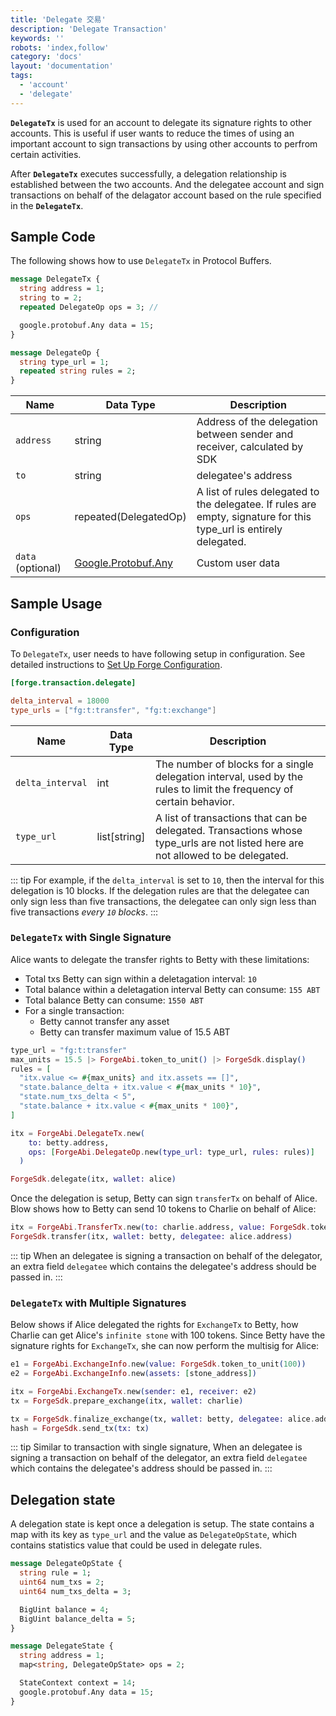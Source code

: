 ```yaml
---
title: 'Delegate 交易'
description: 'Delegate Transaction'
keywords: ''
robots: 'index,follow'
category: 'docs'
layout: 'documentation'
tags:
  - 'account'
  - 'delegate'
---
```


**`DelegateTx`** is used for an account to delegate its signature rights to other accounts. This is useful if user wants to reduce the times of using an important account to sign transactions by using other accounts to perfrom certain activities.

After **`DelegateTx`** executes successfully, a delegation relationship is established between the two accounts. And the delegatee account and sign transactions on behalf of the delagator account based on the rule specified in the **`DelegateTx`**.

## Sample Code

The following shows how to use `DelegateTx` in Protocol Buffers.

```protobuf
message DelegateTx {
  string address = 1;
  string to = 2;
  repeated DelegateOp ops = 3; //

  google.protobuf.Any data = 15;
}

message DelegateOp {
  string type_url = 1;
  repeated string rules = 2;
}
```

| Name | Data Type | Description |
| - | - | - |
| `address` | string | Address of the delegation between sender and receiver, calculated by SDK|
| `to`| string | delegatee's address|
| `ops`| repeated(DelegatedOp) |A list of rules delegated to the delegatee. If rules are empty, signature for this type_url is entirely delegated.
| `data` (optional)| [Google.Protobuf.Any](https://developers.google.com/protocol-buffers/docs/proto3#any) | Custom user data |

## Sample Usage

### Configuration

To `DelegateTx`, user needs to have following setup in configuration. See detailed instructions to [Set Up Forge Configuration](../../../../instruction/configuration).

```toml
[forge.transaction.delegate]

delta_interval = 18000
type_urls = ["fg:t:transfer", "fg:t:exchange"]
```

| Name | Data Type | Description |
| - | - | - |
| `delta_interval` | int | The number of blocks for a single delegation interval, used by the rules to limit the frequency of certain behavior. |
| `type_url`| list[string] | A list of transactions that can be delegated. Transactions whose type_urls are not listed here are not allowed to be delegated.|

::: tip
For example, if the `delta_interval` is set to `10`, then the interval for this delegation is 10 blocks. If the delegation rules are that the delegatee can only sign less than five transactions, the delegatee can only sign less than five transactions *every `10` blocks*.
:::

### `DelegateTx` with Single Signature

Alice wants to delegate the transfer rights to Betty with these limitations:

- Total txs Betty can sign within a deletagation interval: `10`
- Total balance within a deletagation interval Betty can consume: `155 ABT`
- Total balance Betty can consume: `1550 ABT`
- For a single transaction:
  - Betty cannot transfer any asset
  - Betty can transfer maximum value of 15.5 ABT

```elixir
type_url = "fg:t:transfer"
max_units = 15.5 |> ForgeAbi.token_to_unit() |> ForgeSdk.display()
rules = [
  "itx.value <= #{max_units} and itx.assets == []",
  "state.balance_delta + itx.value < #{max_units * 10}",
  "state.num_txs_delta < 5",
  "state.balance + itx.value < #{max_units * 100}",
]

itx = ForgeAbi.DelegateTx.new(
    to: betty.address,
    ops: [ForgeAbi.DelegateOp.new(type_url: type_url, rules: rules)]
  )

ForgeSdk.delegate(itx, wallet: alice)
```

Once the delegation is setup, Betty can sign `transferTx` on behalf of Alice. Blow shows how to Betty can send 10 tokens to Charlie on behalf of Alice:

```elixir
itx = ForgeAbi.TransferTx.new(to: charlie.address, value: ForgeSdk.token_to_unit(10))
ForgeSdk.transfer(itx, wallet: betty, delegatee: alice.address)
```

::: tip
When an delegatee is signing a transaction on behalf of the delegator, an extra field `delegatee` which contains the delegatee's address should be passed in.
:::

### `DelegateTx` with Multiple Signatures

Below shows if Alice delegated the rights for `ExchangeTx` to Betty, how Charlie can get Alice's `infinite stone` with 100 tokens. Since Betty have the signature rights for `ExchangeTx`, she can now perform the multisig for Alice:

```elixir
e1 = ForgeAbi.ExchangeInfo.new(value: ForgeSdk.token_to_unit(100))
e2 = ForgeAbi.ExchangeInfo.new(assets: [stone_address])

itx = ForgeAbi.ExchangeTx.new(sender: e1, receiver: e2)
tx = ForgeSdk.prepare_exchange(itx, wallet: charlie)

tx = ForgeSdk.finalize_exchange(tx, wallet: betty, delegatee: alice.address)
hash = ForgeSdk.send_tx(tx: tx)
```

::: tip
Similar to transaction with single signature, When an delegatee is signing a transaction on behalf of the delegator, an extra field `delegatee` which contains the delegatee's address should be passed in.
:::

## Delegation state

A delegation state is kept once a delegation is setup. The state contains a map with its key as `type_url` and the value as `DelegateOpState`, which contains statistics value that could be used in delegate rules.

```protobuf
message DelegateOpState {
  string rule = 1;
  uint64 num_txs = 2;
  uint64 num_txs_delta = 3;

  BigUint balance = 4;
  BigUint balance_delta = 5;
}

message DelegateState {
  string address = 1;
  map<string, DelegateOpState> ops = 2;

  StateContext context = 14;
  google.protobuf.Any data = 15;
}
```
